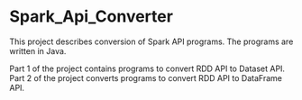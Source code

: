 # Spark_Api_Converter

This project describes conversion of Spark API programs. The programs are written in Java.

Part 1 of the project contains programs to convert RDD API to Dataset API.
Part 2 of the project converts programs to convert RDD API to DataFrame API. 
